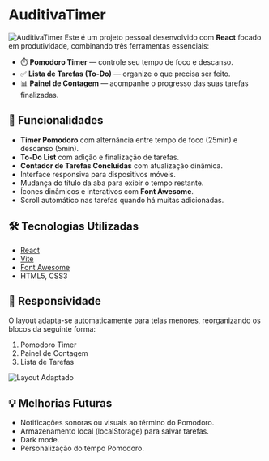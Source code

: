 # AuditivaTimer

![AuditivaTimer](https://i.imgur.com/5atxhLO.png)
Este é um projeto pessoal desenvolvido com **React** focado em produtividade, combinando três ferramentas essenciais:

- ⏱️ **Pomodoro Timer** — controle seu tempo de foco e descanso.
- ✅ **Lista de Tarefas (To-Do)** — organize o que precisa ser feito.
- 📊 **Painel de Contagem** — acompanhe o progresso das suas tarefas finalizadas.

## 🚀 Funcionalidades

- **Timer Pomodoro** com alternância entre tempo de foco (25min) e descanso (5min).
- **To-Do List** com adição e finalização de tarefas.
- **Contador de Tarefas Concluídas** com atualização dinâmica.
- Interface responsiva para dispositivos móveis.
- Mudança do título da aba para exibir o tempo restante.
- Ícones dinâmicos e interativos com **Font Awesome**.
- Scroll automático nas tarefas quando há muitas adicionadas.

## 🛠️ Tecnologias Utilizadas

- [React](https://reactjs.org/)
- [Vite](https://vitejs.dev/)
- [Font Awesome](https://fontawesome.com/)
- HTML5, CSS3

## 📱 Responsividade

O layout adapta-se automaticamente para telas menores, reorganizando os blocos da seguinte forma:
1. Pomodoro Timer
2. Painel de Contagem
3. Lista de Tarefas

![Layout Adaptado](https://i.imgur.com/32Dv2rf.png)

## 💡 Melhorias Futuras

- Notificações sonoras ou visuais ao término do Pomodoro.
- Armazenamento local (localStorage) para salvar tarefas.
- Dark mode.
- Personalização do tempo Pomodoro.
